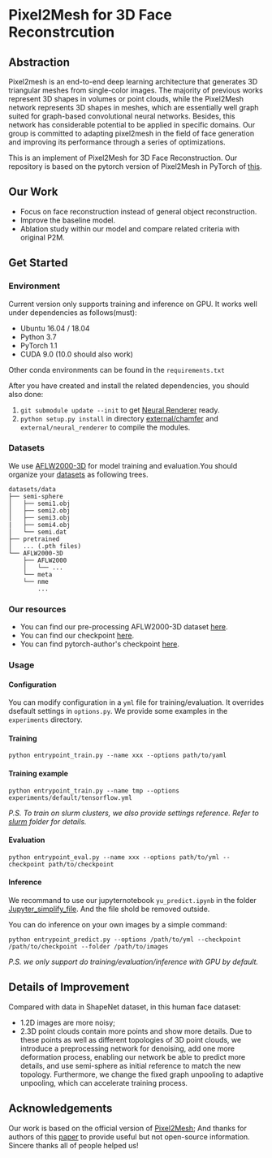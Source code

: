 # Pixel2Mesh for 3D Face Reconstrcution

## Abstraction
Pixel2mesh is an end-to-end deep learning architecture that generates 3D triangular meshes from single-color images. The majority of previous works represent 3D shapes in volumes or point clouds, while the Pixel2Mesh network represents 3D shapes in meshes, which are essentially well graph suited for graph-based convolutional neural networks. Besides, this network has considerable potential to be applied in specific domains. Our group is committed to adapting pixel2mesh in the field of face generation and improving its performance through a series of optimizations. 

This is an implement of Pixel2Mesh for 3D Face Reconstruction. Our repository is based on the pytorch version of Pixel2Mesh in PyTorch of [this](https://github.com/noahcao/Pixel2Mesh).

## Our Work

- Focus on face reconstruction instead of  general object reconstruction.
- Improve the baseline model.
- Ablation study within our model and compare related criteria with original P2M.


## Get Started

### Environment

Current version only supports training and inference on GPU. It works well under dependencies as follows(must):

- Ubuntu 16.04 / 18.04
- Python 3.7
- PyTorch 1.1
- CUDA 9.0 (10.0 should also work)

Other conda environments can be found in the `requirements.txt`

After you have created and install the related dependencies, you should also done:

1. `git submodule update --init` to get [Neural Renderer](https://github.com/daniilidis-group/neural_renderer) ready.
2. `python setup.py install` in directory [external/chamfer](external/chamfer) and `external/neural_renderer` to compile the modules.

### Datasets
We use [AFLW2000-3D](http://www.cbsr.ia.ac.cn/users/xiangyuzhu/projects/3DDFA/main.htm) for model training and evaluation.You should organize your [datasets](datasets) as following trees.
```
datasets/data
├── semi-sphere
│   ├── semi1.obj
│   ├── semi2.obj
│   ├── semi3.obj
|   ├── semi4.obj
│   └── semi.dat
├── pretrained
│   ... (.pth files)
└── AFLW2000-3D
    ├── AFLW2000
    │   └── ...
    └── meta
    └── nme
        ...
```

### Our resources

- You can find our pre-processing AFLW2000-3D dataset [here](https://drive.google.com/file/d/1MKINKNRMQHitbQeM-yoqJppidUdFrVrB/view?usp=sharing).
- You can find our checkpoint [here](https://drive.google.com/file/d/1nEfYK0EfWyPJcfeuPvBKyDJWKI_dvbzF/view?usp=sharing).
- You can find pytorch-author's checkpoint [here](https://drive.google.com/file/d/1pZm_IIWDUDje6gRZHW-GDhx5FCDM2Qg_/view?usp=sharing).

### Usage

#### Configuration

You can modify configuration in a `yml` file for training/evaluation. It overrides dsefault settings in `options.py`. We provide some examples in the `experiments` directory. 

#### Training

```
python entrypoint_train.py --name xxx --options path/to/yaml
```
#### Training example
```
python entrypoint_train.py --name tmp --options experiments/default/tensorflow.yml
```

*P.S. To train on slurm clusters, we also provide settings reference. Refer to [slurm](slurm) folder for details.*

#### Evaluation

```shell
python entrypoint_eval.py --name xxx --options path/to/yml --checkpoint path/to/checkpoint
```

#### Inference

We recommand to use our jupyternotebook `yu_predict.ipynb` in the folder [Jupyter_simplify_file](Jupyter_simplify_file). And the file shold be removed outside.


You can do inference on your own images by a simple command:

``` 
python entrypoint_predict.py --options /path/to/yml --checkpoint /path/to/checkpoint --folder /path/to/images
```

*P.S. we only support do training/evaluation/inference with GPU by default.*


## Details of Improvement

Compared with data in ShapeNet dataset, in this human face dataset:
- 1.2D images are more noisy; 
- 2.3D point clouds contain more points and show more details. 
Due to these points as well as different topologies of 3D point clouds, we introduce a preprocessing network for denoising, add one more deformation process,  enabling our network be able to predict more details, and use semi-sphere as initial reference to match the new topology. Furthermore, we change the fixed graph unpooling to adaptive unpooling, which can accelerate training process.

## Acknowledgements

Our work is based on the official version of [Pixel2Mesh](https://github.com/noahcao/Pixel2Mesh); And thanks for authors of this [paper](https://www.sciencedirect.com/science/article/pii/S131915782200413X) to provide useful but not open-source information. Sincere thanks all of people helped us!
